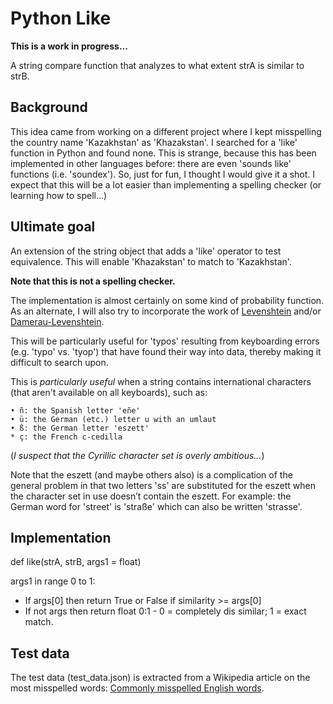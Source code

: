 # Python Like

**This is a work in progress...**

A string compare function that analyzes to what extent strA is similar to strB.

## Background

This idea came from working on a different project where I kept misspelling the country name 'Kazakhstan' as 'Khazakstan'.  I searched for a 'like' function in Python and found none.  This is strange, because this has been implemented in other languages before: there are even 'sounds like' functions (i.e. 'soundex').  So, just for fun, I thought I would give it a shot.  I expect that this will be a lot easier than implementing a spelling checker (or learning how to spell...)

## Ultimate goal

An extension of the string object that adds a 'like' operator to test equivalence.  This will enable 'Khazakstan' to match to 'Kazakhstan'.

**Note that this is not a spelling checker.**

The implementation is almost certainly on some kind of probability function.  As an alternate, I will also try to incorporate the work of [Levenshtein](https://en.wikipedia.org/wiki/Levenshtein_distance) and/or [Damerau-Levenshtein](https://en.wikipedia.org/wiki/Damerau%E2%80%93Levenshtein_distance).

This will be particularly useful for 'typos' resulting from keyboarding errors (e.g. 'typo' vs. 'tyop') that have found their way into data, thereby making it difficult to search upon.

This is *particularly useful* when a string contains international characters (that aren't available on all keyboards), such as:

	• ñ: the Spanish letter 'eñe'
	• ü: the German (etc.) letter u with an umlaut
	• ß: the German letter 'eszett'
	* ç: the French c-cedilla
	
(*I suspect that the Cyrillic character set is overly ambitious...*)

Note that the eszett (and maybe others also) is a complication of the general problem in that two letters 'ss' are substituted for the eszett when the character set in use doesn’t contain the eszett.  For example: the German word for 'street' is 'straße' which can also be written 'strasse'.

## Implementation

def like(strA, strB, args1 = float)

args1 in range 0 to 1:

* If args[0] then return True or False if similarity >= args[0]
* If not args then return float 0:1 - 0 = completely dis similar; 1 = exact match.


## Test data

The test data (test_data.json) is extracted from a Wikipedia article on the most misspelled words: [Commonly misspelled English words](https://en.wikipedia.org/wiki/Commonly_misspelled_English_words).
